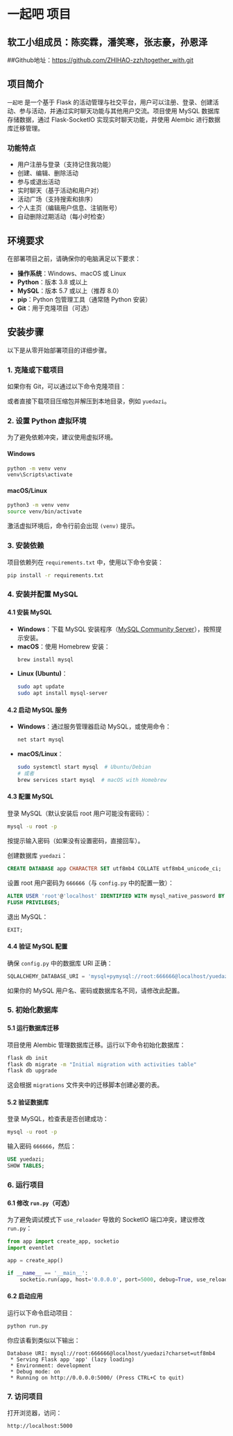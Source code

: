 
# 一起吧 项目
## 软工小组成员：陈奕霖，潘笑寒，张志豪，孙恩泽
##Github地址：https://github.com/ZHIHAO-zzh/together_with.git

## 项目简介

`一起吧` 是一个基于 Flask 的活动管理与社交平台，用户可以注册、登录、创建活动、参与活动，并通过实时聊天功能与其他用户交流。项目使用 MySQL 数据库存储数据，通过 Flask-SocketIO 实现实时聊天功能，并使用 Alembic 进行数据库迁移管理。

### 功能特点
- 用户注册与登录（支持记住我功能）
- 创建、编辑、删除活动
- 参与或退出活动
- 实时聊天（基于活动和用户对）
- 活动广场（支持搜索和排序）
- 个人主页（编辑用户信息、注销账号）
- 自动删除过期活动（每小时检查）

## 环境要求

在部署项目之前，请确保你的电脑满足以下要求：

- **操作系统**：Windows、macOS 或 Linux
- **Python**：版本 3.8 或以上
- **MySQL**：版本 5.7 或以上（推荐 8.0）
- **pip**：Python 包管理工具（通常随 Python 安装）
- **Git**：用于克隆项目（可选）

## 安装步骤

以下是从零开始部署项目的详细步骤。

### 1. 克隆或下载项目

如果你有 Git，可以通过以下命令克隆项目：

或者直接下载项目压缩包并解压到本地目录，例如 `yuedazi`。

### 2. 设置 Python 虚拟环境

为了避免依赖冲突，建议使用虚拟环境。

#### Windows
```bash
python -m venv venv
venv\Scripts\activate
```

#### macOS/Linux
```bash
python3 -m venv venv
source venv/bin/activate
```

激活虚拟环境后，命令行前会出现 `(venv)` 提示。

### 3. 安装依赖

项目依赖列在 `requirements.txt` 中，使用以下命令安装：

```bash
pip install -r requirements.txt
```

### 4. 安装并配置 MySQL

#### 4.1 安装 MySQL
- **Windows**：下载 MySQL 安装程序（[MySQL Community Server](https://dev.mysql.com/downloads/mysql/)），按照提示安装。
- **macOS**：使用 Homebrew 安装：
  ```bash
  brew install mysql
  ```
- **Linux (Ubuntu)**：
  ```bash
  sudo apt update
  sudo apt install mysql-server
  ```

#### 4.2 启动 MySQL 服务
- **Windows**：通过服务管理器启动 MySQL，或使用命令：
  ```cmd
  net start mysql
  ```
- **macOS/Linux**：
  ```bash
  sudo systemctl start mysql  # Ubuntu/Debian
  # 或者
  brew services start mysql  # macOS with Homebrew
  ```

#### 4.3 配置 MySQL
登录 MySQL（默认安装后 root 用户可能没有密码）：

```bash
mysql -u root -p
```

按提示输入密码（如果没有设置密码，直接回车）。

创建数据库 `yuedazi`：

```sql
CREATE DATABASE app CHARACTER SET utf8mb4 COLLATE utf8mb4_unicode_ci;
```

设置 root 用户密码为 `666666`（与 `config.py` 中的配置一致）：

```sql
ALTER USER 'root'@'localhost' IDENTIFIED WITH mysql_native_password BY '666666';
FLUSH PRIVILEGES;
```

退出 MySQL：

```sql
EXIT;
```

#### 4.4 验证 MySQL 配置
确保 `config.py` 中的数据库 URI 正确：

```python
SQLALCHEMY_DATABASE_URI = 'mysql+pymysql://root:666666@localhost/yuedazi?charset=utf8mb4'
```

如果你的 MySQL 用户名、密码或数据库名不同，请修改此配置。

### 5. 初始化数据库

#### 5.1 运行数据库迁移
项目使用 Alembic 管理数据库迁移。运行以下命令初始化数据库：

```bash
flask db init
flask db migrate -m "Initial migration with activities table"
flask db upgrade
```

这会根据 `migrations` 文件夹中的迁移脚本创建必要的表。

#### 5.2 验证数据库
登录 MySQL，检查表是否创建成功：

```bash
mysql -u root -p
```

输入密码 `666666`，然后：

```sql
USE yuedazi;
SHOW TABLES;
```

### 6. 运行项目

#### 6.1 修改 `run.py`（可选）
为了避免调试模式下 `use_reloader` 导致的 SocketIO 端口冲突，建议修改 `run.py`：

```python
from app import create_app, socketio
import eventlet

app = create_app()

if __name__ == '__main__':
    socketio.run(app, host='0.0.0.0', port=5000, debug=True, use_reloader=False)
```

#### 6.2 启动应用
运行以下命令启动项目：

```bash
python run.py
```

你应该看到类似以下输出：

```
Database URI: mysql://root:666666@localhost/yuedazi?charset=utf8mb4
 * Serving Flask app 'app' (lazy loading)
 * Environment: development
 * Debug mode: on
 * Running on http://0.0.0.0:5000/ (Press CTRL+C to quit)
```

### 7. 访问项目

打开浏览器，访问：

```
http://localhost:5000
```
